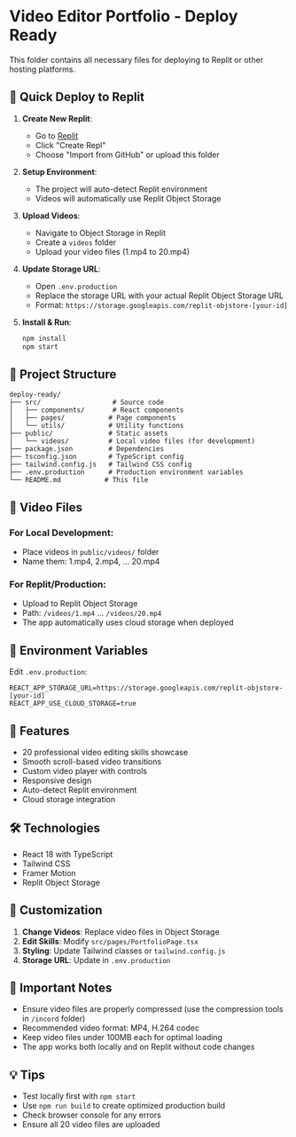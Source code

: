 # Video Editor Portfolio - Deploy Ready

This folder contains all necessary files for deploying to Replit or other hosting platforms.

## 🚀 Quick Deploy to Replit

1. **Create New Replit**:
   - Go to [Replit](https://replit.com)
   - Click "Create Repl"
   - Choose "Import from GitHub" or upload this folder

2. **Setup Environment**:
   - The project will auto-detect Replit environment
   - Videos will automatically use Replit Object Storage

3. **Upload Videos**:
   - Navigate to Object Storage in Replit
   - Create a `videos` folder
   - Upload your video files (1.mp4 to 20.mp4)

4. **Update Storage URL**:
   - Open `.env.production`
   - Replace the storage URL with your actual Replit Object Storage URL
   - Format: `https://storage.googleapis.com/replit-objstore-[your-id]`

5. **Install & Run**:
   ```bash
   npm install
   npm start
   ```

## 📁 Project Structure

```
deploy-ready/
├── src/                  # Source code
│   ├── components/       # React components
│   ├── pages/           # Page components
│   └── utils/           # Utility functions
├── public/              # Static assets
│   └── videos/          # Local video files (for development)
├── package.json         # Dependencies
├── tsconfig.json        # TypeScript config
├── tailwind.config.js   # Tailwind CSS config
├── .env.production      # Production environment variables
└── README.md           # This file
```

## 🎥 Video Files

### For Local Development:
- Place videos in `public/videos/` folder
- Name them: 1.mp4, 2.mp4, ... 20.mp4

### For Replit/Production:
- Upload to Replit Object Storage
- Path: `/videos/1.mp4` ... `/videos/20.mp4`
- The app automatically uses cloud storage when deployed

## 🔧 Environment Variables

Edit `.env.production`:
```env
REACT_APP_STORAGE_URL=https://storage.googleapis.com/replit-objstore-[your-id]
REACT_APP_USE_CLOUD_STORAGE=true
```

## 📱 Features

- 20 professional video editing skills showcase
- Smooth scroll-based video transitions
- Custom video player with controls
- Responsive design
- Auto-detect Replit environment
- Cloud storage integration

## 🛠️ Technologies

- React 18 with TypeScript
- Tailwind CSS
- Framer Motion
- Replit Object Storage

## 📝 Customization

1. **Change Videos**: Replace video files in Object Storage
2. **Edit Skills**: Modify `src/pages/PortfolioPage.tsx`
3. **Styling**: Update Tailwind classes or `tailwind.config.js`
4. **Storage URL**: Update in `.env.production`

## 🚨 Important Notes

- Ensure video files are properly compressed (use the compression tools in `/incord` folder)
- Recommended video format: MP4, H.264 codec
- Keep video files under 100MB each for optimal loading
- The app works both locally and on Replit without code changes

## 💡 Tips

- Test locally first with `npm start`
- Use `npm run build` to create optimized production build
- Check browser console for any errors
- Ensure all 20 video files are uploaded